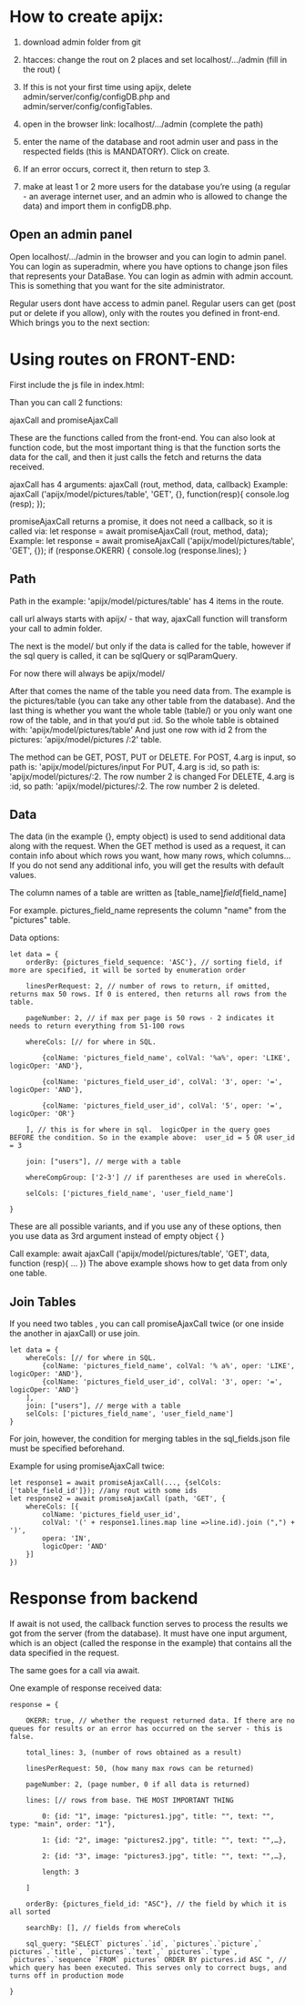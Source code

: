 # How to create apijx:


1. download admin folder from git

2. htacces: change the rout on 2 places and set localhost/.../admin (fill in the rout) (

3. If this is not your first time using apijx, delete admin/server/config/configDB.php and admin/server/config/configTables.

4. open in the browser link: localhost/.../admin (complete the path)

5. enter the name of the database and root admin user and pass in the respected fields (this is MANDATORY). Click on create.

6. If an error occurs, correct it, then return to step 3.

7. make at least 1 or 2 more users for the database you’re using (a regular - an average internet user, and an admin who is allowed to change the data) and import them in configDB.php.


## Open an admin panel
Open localhost/.../admin in the browser and you can login to admin panel.
You can login as superadmin, where you have options to change json files that represents your DataBase. 
You can login as admin with admin account. This is something that you want for the site administrator.

Regular users dont have access to admin panel. Regular users can get (post put or delete if you allow), only with the routes you defined in front-end.
Which brings you to the next section:


# Using routes on FRONT-END:


First include the js file in index.html: <script src = "admin/public/js/apijx/ajaxCall.js"></script>

Than you can call 2 functions:

ajaxCall
and
promiseAjaxCall


These are the functions called from the front-end. You can also look at function code, but the most important thing is that the function sorts the data for the call, and then it just calls the fetch and returns the data received.


ajaxCall has 4 arguments: ajaxCall (rout, method, data, callback)
Example:
    ajaxCall ('apijx/model/pictures/table', 'GET', {}, function(resp){
        console.log (resp);
    });


promiseAjaxCall returns a promise, it does not need a callback, so it is called via:
let response = await promiseAjaxCall (rout, method, data);
Example:
    let response = await promiseAjaxCall ('apijx/model/pictures/table', 'GET', {});
    if (response.OKERR) {
        console.log (response.lines);
    }

## Path
Path in the example: 'apijx/model/pictures/table' has 4 items in the route.


call url always starts with apijx/ - that way, ajaxCall function will transform your call to admin folder.

The next is the model/ but only if the data is called for the table, however if the sql query is called, it can be sqlQuery or sqlParamQuery.

For now there will always be apijx/model/

After that comes the name of the table you need data from.
The example is the pictures/table (you can take any other table from the database).
And the last thing is whether you want the whole table (table/) or you only want one row of the table, and in that you‘d put :id.
So the whole table is obtained with: 'apijx/model/pictures/table'
And just one row with id 2 from the pictures: 'apijx/model/pictures /:2' table.


The method can be GET, POST, PUT or DELETE.
For POST, 4.arg is input, so path is: 'apijx/model/pictures/input
For PUT, 4.arg is :id, so path is: 'apijx/model/pictures/:2.
The row number 2 is changed
For DELETE, 4.arg is :id, so path: 'apijx/model/pictures/:2.
The row number 2 is deleted.


## Data
The data (in the example {}, empty object) is used to send additional data along with the request. When the GET method is used as a request, it can contain info about which rows you want, how many rows, which columns… If you do not send any additional info, you will get the results with default values.

The column names of a table are written as [table_name]_field_[field_name]

For example. pictures_field_name represents the column "name" from the "pictures" table.



Data options:

    let data = {
        orderBy: {pictures_field_sequence: 'ASC'}, // sorting field, if more are specified, it will be sorted by enumeration order

        linesPerRequest: 2, // number of rows to return, if omitted, returns max 50 rows. If 0 is entered, then returns all rows from the table.

        pageNumber: 2, // if max per page is 50 rows - 2 indicates it needs to return everything from 51-100 rows

        whereCols: [// for where in SQL.

            {colName: 'pictures_field_name', colVal: '%a%', oper: 'LIKE', logicOper: 'AND'},

            {colName: 'pictures_field_user_id', colVal: '3', oper: '=', logicOper: 'AND'},

            {colName: 'pictures_field_user_id', colVal: '5', oper: '=', logicOper: 'OR'}

        ], // this is for where in sql.  logicOper in the query goes BEFORE the condition. So in the example above:  user_id = 5 OR user_id = 3

        join: ["users"], // merge with a table

        whereCompGroup: ['2-3'] // if parentheses are used in whereCols.

        selCols: ['pictures_field_name', 'user_field_name']

    }

These are all possible variants, and if you use any of these options, then you use data as 3rd argument instead of empty object { }

Call example:
await ajaxCall ('apijx/model/pictures/table', 'GET', data, function (resp){ ... })
The above example shows how to get data from only one table.



## Join Tables
If you need two tables , you can call promiseAjaxCall twice (or one inside the another in ajaxCall) or use join.

    let data = {
        whereCols: [// for where in SQL.
            {colName: 'pictures_field_name', colVal: '% a%', oper: 'LIKE', logicOper: 'AND'},
            {colName: 'pictures_field_user_id', colVal: '3', oper: '=', logicOper: 'AND'}
        ],
        join: ["users"], // merge with a table
        selCols: ['pictures_field_name', 'user_field_name']
    }
    
For join, however, the condition for merging tables in the sql_fields.json file must be specified beforehand.

Example for using promiseAjaxCall twice: 

    let response1 = await promiseAjaxCall(..., {selCols:['table_field_id']}); //any rout with some ids
    let response2 = await promiseAjaxCall (path, 'GET', {
        whereCols: [{
            colName: 'pictures_field_user_id',
            colVal: '(' + response1.lines.map line =>line.id).join (",") + ')',
            opera: 'IN',
            logicOper: 'AND'
        }]
    })




# Response from backend


If await is not used, the callback function serves to process the results we got from the server (from the database). It must have one input argument, which is an object (called the response in the example) that contains all the data specified in the request.

The same goes for a call via await.

One example of response received data:

    response = {

        OKERR: true, // whether the request returned data. If there are no queues for results or an error has occurred on the server - this is false.

        total_lines: 3, (number of rows obtained as a result)

        linesPerRequest: 50, (how many max rows can be returned)

        pageNumber: 2, (page number, 0 if all data is returned)

        lines: [// rows from base. THE MOST IMPORTANT THING

            0: {id: "1", image: "pictures1.jpg", title: "", text: "", type: "main", order: "1"},

            1: {id: "2", image: "pictures2.jpg", title: "", text: "",…},

            2: {id: "3", image: "pictures3.jpg", title: "", text: "",…},

            length: 3

        ]

        orderBy: {pictures_field_id: "ASC"}, // the field by which it is all sorted

        searchBy: [], // fields from whereCols

        sql_query: "SELECT` pictures`.`id`, `pictures`.`picture`,` pictures`.`title`, `pictures`.`text`,` pictures`.`type`, `pictures`.`sequence `FROM` pictures` ORDER BY pictures.id ASC ", // which query has been executed. This serves only to correct bugs, and turns off in production mode

    }
